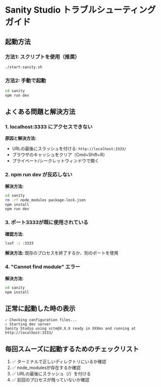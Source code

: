 # Sanity Studio トラブルシューティングガイド

## 起動方法

### 方法1: スクリプトを使用（推奨）
```bash
./start-sanity.sh
```

### 方法2: 手動で起動
```bash
cd sanity
npm run dev
```

## よくある問題と解決方法

### 1. localhost:3333 にアクセスできない

**原因と解決方法:**
- URLの最後にスラッシュを付ける: `http://localhost:3333/`
- ブラウザのキャッシュをクリア（Cmd+Shift+R）
- プライベート/シークレットウィンドウで開く

### 2. npm run dev が反応しない

**解決方法:**
```bash
cd sanity
rm -rf node_modules package-lock.json
npm install
npm run dev
```

### 3. ポート3333が既に使用されている

**確認方法:**
```bash
lsof -i :3333
```

**解決方法:**
既存のプロセスを終了するか、別のポートを使用

### 4. "Cannot find module" エラー

**解決方法:**
```bash
cd sanity
npm install
```

## 正常に起動した時の表示

```
✓ Checking configuration files...
✓ Starting dev server
Sanity Studio using vite@X.X.X ready in XXXms and running at http://localhost:3333/
```

## 毎回スムーズに起動するためのチェックリスト

1. ✅ ターミナルで正しいディレクトリにいるか確認
2. ✅ node_modulesが存在するか確認
3. ✅ URLの最後にスラッシュ（/）を付ける
4. ✅ 前回のプロセスが残っていないか確認
